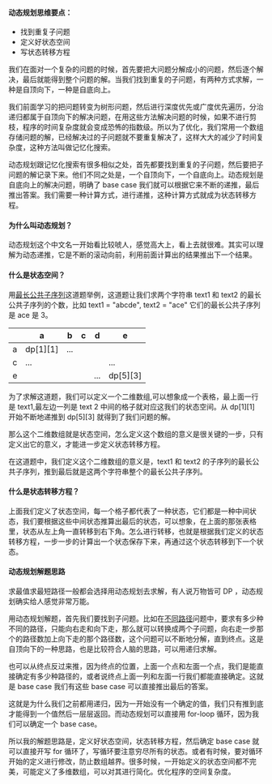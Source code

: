 #### 动态规划思维要点：

- 找到重复子问题
- 定义好状态空间
- 写状态转移方程

我们在面对一个复杂的问题的时候，首先要把大问题分解成小的问题，然后逐个解决，最后就能得到整个问题的解。当我们找到重复的子问题，有两种方式求解，一种是自顶向下，一种是自底向上。

我们前面学习的把问题转变为树形问题，然后进行深度优先或广度优先遍历，分治递归都属于自顶向下的解决问题，在用这些方法解决问题的时候，如果不进行剪枝，程序的时间复杂度就会变成恐怖的指数级。所以为了优化，我们常用一个数组存储问题的解，已经解决过的子问题就不要重复解决了，这样大大的减少了时间复杂度，这种方法叫做记忆化搜索。

动态规划跟记忆化搜索有很多相似之处，首先都要找到重复的子问题，然后要把子问题的解记录下来。他们不同之处是，一个自顶向下，一个自底向上。动态规划是自底向上的解决问题，明确了 base case 我们就可以根据它来不断的递推，最后推出答案。我们需要一种计算方式，进行递推，这种计算方式就成为状态转移方程。

#### 为什么叫动态规划？

动态规划这个中文名一开始看比较唬人，感觉高大上，看上去就很难。其实可以理解为动态递推，它是不断的滚动向前，利用前面计算出的结果推出下一个结果。

#### 什么是状态空间？

用[最长公共子序列](https://leetcode-cn.com/problems/longest-common-subsequence/)这道题举例，这道题让我们求两个字符串 text1 和 text2 的最长公共子序列的个数，比如 text1 = "abcde", text2 = "ace" 它们的最长公共子序列是 ace 是 3。





|  | a |b  |c  |d  |e  |
| --- | --- | --- | --- | --- | --- |
|  a|  dp[1][1]| ... |  |  |  |
|  c|  ...|  |  |  | ... |
|  e|  |  |  | ... |dp[5][3]  |


为了求解这道题，我们可以定义一个二维数组,可以想象成一个表格，最上面一行是 text1,最左边一列是 text 2 中间的格子就对应这我们的状态空间。从 dp[1][1] 开始不断地递推到 dp[5][3] 就得到了我们问题的解。

那么这个二维数组就是状态空间，怎么定义这个数组的意义是很关键的一步，只有定义出它的意义，才能进一步定义状态转移方程。

在这道题中，我们定义这个二维数组的意义是，text1 和 text2 的子序列的最长公共子序列，推到最后就是这两个字符串整个的最长公共子序列。


#### 什么是状态转移方程？

上面我们定义了状态空间，每一个格子都代表了一种状态，它们都是一种中间状态，我们要根据这些中间状态推算出最后的状态，可以想象，在上面的那张表格里，状态从左上角一直转移到右下角。怎么进行转移，也就是根据我们定义的状态转移方程，一步一步的计算出一个状态保存下来，再通过这个状态转移到下一个状态。

#### 动态规划解题思路

求最值求最短路径一般都会选择用动态规划去求解，有人说万物皆可 DP ，动态规划确实给人感觉非常万能。

用动态规划解题，首先我们要找到子问题。比如在[不同路径](https://leetcode-cn.com/problems/unique-paths/)问题中，要求有多少种不同的路径，只能向右走和向下走，那么就可以转换成两个子问题，向右走一步那个的路径数加上向下走的那个路径数，这个问题可以不断地分解，直到终点。这是自顶向下的一种思路，也是比较符合人脑的思路，可以用递归求解。

也可以从终点反过来推，因为终点的位置，上面一个点和左面一个点，我们是能直接确定有多少种路径的，或者说终点上面一列和左面一行我们都能直接确定。这就是 base case 我们有这些 base case 可以直接推出最后的答案。

这就是为什么我们之前都用递归，因为一开始没有一个确定的值，我们只有推到底才能得到一个值然后一层层返回。而动态规划可以直接用 for-loop 循环，因为我们可以确定一个 base case。

所以我的解题思路是，定义好状态空间，状态转移方程，然后确定 base case 就可以直接开写 for 循环了，写循环要注意穷尽所有的状态。或者有时候，要对循环开始的定义进行修改，防止数组越界。很多时候，一开始定义的状态空间都不完美，可能定义了多维数组，可以对其进行简化。优化程序的空间复杂度。



